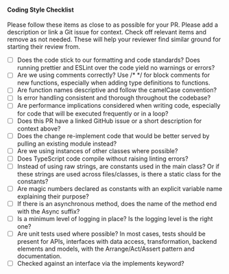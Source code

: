 #### Coding Style Checklist

Please follow these items as close to as possible for your PR. Please add a description or link a Git issue for context. Check off relevant items and remove as not needed. These will help your reviewer find similar ground for starting their review from. 

- [ ] Does the code stick to our formatting and code standards? Does running prettier and ESLint over the code yield no warnings or errors?
- [ ] Are we using comments correctly? Use /* */ for block comments for new functions, especially when adding type definitions to functions.
- [ ] Are function names descriptive and follow the camelCase convention?
- [ ] Is error handling consistent and thorough throughout the codebase?
- [ ] Are performance implications considered when writing code, especially for code that will be executed frequently or in a loop?
- [ ] Does this PR have a linked GitHub issue or a short description for context above?
- [ ] Does the change re-implement code that would be better served by pulling an existing module instead?
- [ ] Are we using instances of other classes where possible? 
- [ ] Does TypeScript code compile without raising linting errors?
- [ ] Instead of using raw strings, are constants used in the main class? Or if these strings are used across files/classes, is there a static class for the constants?
- [ ] Are magic numbers declared as constants with an explicit variable name explaining their purpose? 
- [ ] If there is an asynchronous method, does the name of the method end with the Async suffix?
- [ ] Is a minimum level of logging in place? Is the logging level is the right one?
- [ ] Are unit tests used where possible? In most cases, tests should be present for APIs, interfaces with data access, transformation, backend elements and models, with the Arrange/Act/Assert pattern and documentation.
- [ ] Checked against an interface via the implements keyword?
